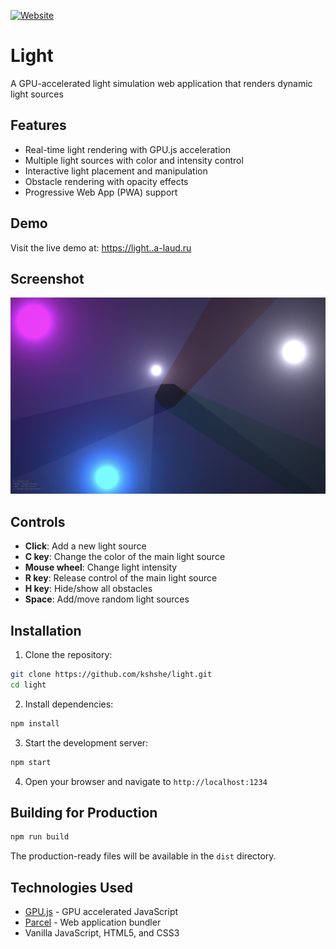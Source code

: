 [![Website](https://img.shields.io/website?url=https%3A%2F%2Flight..a-laud.ru)](https://light..a-laud.ru)

# Light

A GPU-accelerated light simulation web application that renders dynamic light sources

## Features

- Real-time light rendering with GPU.js acceleration
- Multiple light sources with color and intensity control
- Interactive light placement and manipulation
- Obstacle rendering with opacity effects
- Progressive Web App (PWA) support

## Demo

Visit the live demo at: [https://light..a-laud.ru](https://light.a-laud.ru)

## Screenshot

![Light simulation screenshot](screenshot.png)

## Controls

- **Click**: Add a new light source
- **C key**: Change the color of the main light source
- **Mouse wheel**: Change light intensity
- **R key**: Release control of the main light source
- **H key**: Hide/show all obstacles
- **Space**: Add/move random light sources

## Installation

1. Clone the repository:
```bash
git clone https://github.com/kshshe/light.git
cd light
```

2. Install dependencies:
```bash
npm install
```

3. Start the development server:
```bash
npm start
```

4. Open your browser and navigate to `http://localhost:1234`

## Building for Production

```bash
npm run build
```

The production-ready files will be available in the `dist` directory.

## Technologies Used

- [GPU.js](https://gpu.rocks/) - GPU accelerated JavaScript
- [Parcel](https://parceljs.org/) - Web application bundler
- Vanilla JavaScript, HTML5, and CSS3